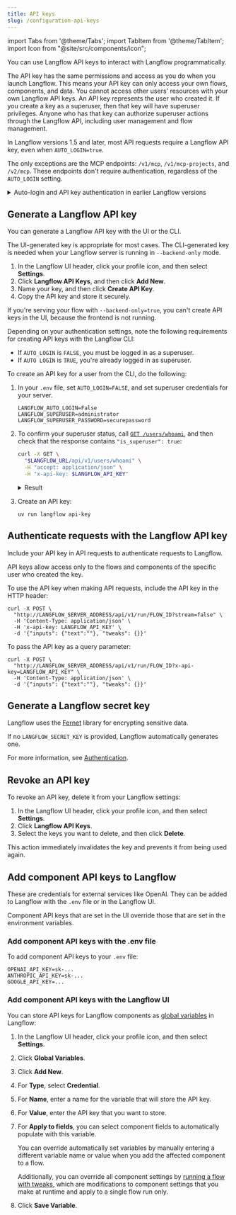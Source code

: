 ```yaml
---
title: API keys
slug: /configuration-api-keys
---
```


import Tabs from '@theme/Tabs';
import TabItem from '@theme/TabItem';
import Icon from "@site/src/components/icon";

You can use Langflow API keys to interact with Langflow programmatically.

The API key has the same permissions and access as you do when you launch Langflow. This means your API key can only access your own flows, components, and data. You cannot access other users' resources with your own Langflow API keys.
An API key represents the user who created it. If you create a key as a superuser, then that key will have superuser privileges.
Anyone who has that key can authorize superuser actions through the Langflow API, including user management and flow management.

In Langflow versions 1.5 and later, most API requests require a Langflow API key, even when `AUTO_LOGIN=true`.

The only exceptions are the MCP endpoints: `/v1/mcp`, `/v1/mcp-projects`, and `/v2/mcp`.
These endpoints don't require authentication, regardless of the `AUTO_LOGIN` setting.

<details>
<summary>Auto-login and API key authentication in earlier Langflow versions</summary>

If you are running a Langflow version earlier than 1.5, if `AUTO_LOGIN=true`, Langflow automatically logs users in as a superuser without requiring authentication, and API requests can be made without a Langflow API key.

If you set `SKIP_AUTH_AUTO_LOGIN=true` and `AUTO_LOGIN=true`, authentication will be skipped entirely, and API requests will not require a Langflow API key.

</details>

## Generate a Langflow API key

You can generate a Langflow API key with the UI or the CLI.

The UI-generated key is appropriate for most cases. The CLI-generated key is needed when your Langflow server is running in `--backend-only` mode.

<Tabs>
  <TabItem value="Langflow UI" label="Langflow UI" default>

1. In the Langflow UI header, click your profile icon, and then select **Settings**.
2. Click **Langflow API Keys**, and then click **Add New**.
3. Name your key, and then click **Create API Key**.
4. Copy the API key and store it securely.

  </TabItem>
  <TabItem value="Langflow CLI" label="Langflow CLI">

If you're serving your flow with `--backend-only=true`, you can't create API keys in the UI, because the frontend is not running.

Depending on your authentication settings, note the following requirements for creating API keys with the Langflow CLI:

* If `AUTO_LOGIN` is `FALSE`, you must be logged in as a superuser.
* If `AUTO LOGIN` is `TRUE`, you're already logged in as superuser.

To create an API key for a user from the CLI, do the following:

1. In your `.env` file, set `AUTO_LOGIN=FALSE`, and set superuser credentials for your server.

    ```text
    LANGFLOW_AUTO_LOGIN=False
    LANGFLOW_SUPERUSER=administrator
    LANGFLOW_SUPERUSER_PASSWORD=securepassword
    ```

2. To confirm your superuser status, call [`GET /users/whoami`](/api-users#get-current-user), and then check that the response contains `"is_superuser": true`:

    ```bash
    curl -X GET \
      "$LANGFLOW_URL/api/v1/users/whoami" \
      -H "accept: application/json" \
      -H "x-api-key: $LANGFLOW_API_KEY"
    ```

    <details closed>
    <summary>Result</summary>

    ```json
    {
      "id": "07e5b864-e367-4f52-b647-a48035ae7e5e",
      "username": "langflow",
      "profile_image": null,
      "store_api_key": null,
      "is_active": true,
      "is_superuser": true,
      "create_at": "2025-05-08T17:59:07.855965",
      "updated_at": "2025-05-29T15:06:56.157860",
      "last_login_at": "2025-05-29T15:06:56.157016",
    }
    ```

    </details>

3. Create an API key:

    ```shell
    uv run langflow api-key
    ```
  </TabItem>
</Tabs>

## Authenticate requests with the Langflow API key

Include your API key in API requests to authenticate requests to Langflow.

API keys allow access only to the flows and components of the specific user who created the key.

<Tabs>
  <TabItem value="HTTP header" label="HTTP header" default>

To use the API key when making API requests, include the API key in the HTTP header:

```shell
curl -X POST \
  "http://LANGFLOW_SERVER_ADDRESS/api/v1/run/FLOW_ID?stream=false" \
  -H 'Content-Type: application/json' \
  -H 'x-api-key: LANGFLOW_API_KEY' \
  -d '{"inputs": {"text":""}, "tweaks": {}}'
```

  </TabItem>
  <TabItem value="Query parameter" label="Query parameter">

To pass the API key as a query parameter:

```shell
curl -X POST \
  "http://LANGFLOW_SERVER_ADDRESS/api/v1/run/FLOW_ID?x-api-key=LANGFLOW_API_KEY" \
  -H 'Content-Type: application/json' \
  -d '{"inputs": {"text":""}, "tweaks": {}}'
```
  </TabItem>
</Tabs>

## Generate a Langflow secret key

Langflow uses the [Fernet](https://pypi.org/project/cryptography/) library for encrypting sensitive data.

If no `LANGFLOW_SECRET_KEY` is provided, Langflow automatically generates one.

For more information, see [Authentication](/configuration-authentication#langflow_secret_key).

## Revoke an API key

To revoke an API key, delete it from your Langflow settings:

1. In the Langflow UI header, click your profile icon, and then select **Settings**.
2. Click **Langflow API Keys**.
3. Select the keys you want to delete, and then click <Icon name="Trash2" aria-hidden="true"/> **Delete**.

This action immediately invalidates the key and prevents it from being used again.

## Add component API keys to Langflow

These are credentials for external services like OpenAI. They can be added to Langflow with the `.env` file or in the Langflow UI.

Component API keys that are set in the UI override those that are set in the environment variables.

### Add component API keys with the .env file

To add component API keys to your `.env` file:

```text
OPENAI_API_KEY=sk-...
ANTHROPIC_API_KEY=sk-...
GOOGLE_API_KEY=...
```

### Add component API keys with the Langflow UI

You can store API keys for Langflow components as [global variables](/configuration-global-variables) in Langflow:

1. In the Langflow UI header, click your profile icon, and then select **Settings**.
2. Click **Global Variables**.
3. Click **Add New**.
4. For **Type**, select **Credential**.
5. For **Name**, enter a name for the variable that will store the API key.
6. For **Value**, enter the API key that you want to store.
7. For **Apply to fields**, you can select component fields to automatically populate with this variable.

    You can override automatically set variables by manually entering a different variable name or value when you add the affected component to a flow.

    Additionally, you can override all component settings by [running a flow with tweaks](/get-started-quickstart#use-tweaks-to-apply-temporary-overrides-to-a-flow-run), which are modifications to component settings that you make at runtime and apply to a single flow run only.

8. Click **Save Variable**.